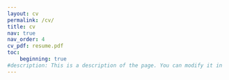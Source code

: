 ```yaml
---
layout: cv
permalink: /cv/
title: cv
nav: true
nav_order: 4
cv_pdf: resume.pdf
toc:
    beginning: true
#description: This is a description of the page. You can modify it in 'pages/_cv.md'. You can also change or remove the top pdf download button.
---
```

